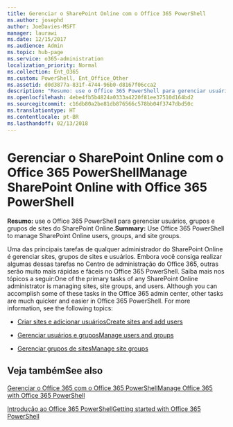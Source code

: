```yaml
---
title: Gerenciar o SharePoint Online com o Office 365 PowerShell
ms.author: josephd
author: JoeDavies-MSFT
manager: laurawi
ms.date: 12/15/2017
ms.audience: Admin
ms.topic: hub-page
ms.service: o365-administration
localization_priority: Normal
ms.collection: Ent_O365
ms.custom: PowerShell, Ent_Office_Other
ms.assetid: d0d3877a-831f-4744-96b0-d8167f06cca2
description: "Resumo: use o Office 365 PowerShell para gerenciar usuários, grupos e grupos de sites do SharePoint Online."
ms.openlocfilehash: 4ebe4fb5b4824a0333a4220f81ee37510d164bd2
ms.sourcegitcommit: c16db80a2be81db876566c578bb04f3747dbd50c
ms.translationtype: HT
ms.contentlocale: pt-BR
ms.lasthandoff: 02/13/2018
---
```

# <a name="manage-sharepoint-online-with-office-365-powershell"></a><span data-ttu-id="8c3c8-103">Gerenciar o SharePoint Online com o Office 365 PowerShell</span><span class="sxs-lookup"><span data-stu-id="8c3c8-103">Manage SharePoint Online with Office 365 PowerShell</span></span>

 <span data-ttu-id="8c3c8-104">**Resumo:** use o Office 365 PowerShell para gerenciar usuários, grupos e grupos de sites do SharePoint Online.</span><span class="sxs-lookup"><span data-stu-id="8c3c8-104">**Summary:** Use Office 365 PowerShell to manage SharePoint Online users, groups, and site groups.</span></span>
  
<span data-ttu-id="8c3c8-p101">Uma das principais tarefas de qualquer administrador do SharePoint Online é gerenciar sites, grupos de sites e usuários. Embora você consiga realizar algumas dessas tarefas no Centro de administração do Office 365, outras serão muito mais rápidas e fáceis no Office 365 PowerShell. Saiba mais nos tópicos a seguir:</span><span class="sxs-lookup"><span data-stu-id="8c3c8-p101">One of the primary tasks of any SharePoint Online administrator is managing sites, site groups, and users. Although you can accomplish some of these tasks in the Office 365 admin center, other tasks are much quicker and easier in Office 365 PowerShell. For more information, see the following topics:</span></span>
  
- [<span data-ttu-id="8c3c8-108">Criar sites e adicionar usuários</span><span class="sxs-lookup"><span data-stu-id="8c3c8-108">Create sites and add users</span></span>](http://technet.microsoft.com/library/c55d4ccf-ab36-481a-a285-c40234e11abd.aspx)
    
- [<span data-ttu-id="8c3c8-109">Gerenciar usuários e grupos</span><span class="sxs-lookup"><span data-stu-id="8c3c8-109">Manage users and groups</span></span>](http://technet.microsoft.com/library/9680af2e-a965-4e62-92ee-da72105c7800.aspx)
    
- [<span data-ttu-id="8c3c8-110">Gerenciar grupos de sites</span><span class="sxs-lookup"><span data-stu-id="8c3c8-110">Manage site groups</span></span>](http://technet.microsoft.com/library/122f4099-c78d-4cce-bab0-4343b04596ae.aspx)
    
## <a name="see-also"></a><span data-ttu-id="8c3c8-111">Veja também</span><span class="sxs-lookup"><span data-stu-id="8c3c8-111">See also</span></span>

#### 

[<span data-ttu-id="8c3c8-112">Gerenciar o Office 365 com o Office 365 PowerShell</span><span class="sxs-lookup"><span data-stu-id="8c3c8-112">Manage Office 365 with Office 365 PowerShell</span></span>](manage-office-365-with-office-365-powershell.md)
  
[<span data-ttu-id="8c3c8-113">Introdução ao Office 365 PowerShell</span><span class="sxs-lookup"><span data-stu-id="8c3c8-113">Getting started with Office 365 PowerShell</span></span>](getting-started-with-office-365-powershell.md)

